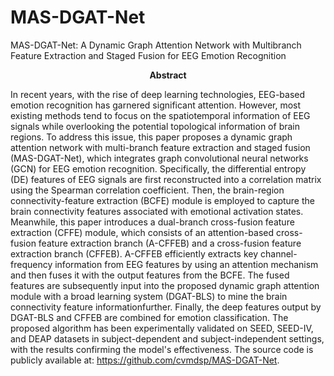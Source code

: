 # MAS-DGAT-Net
MAS-DGAT-Net: A Dynamic Graph Attention Network with Multibranch Feature Extraction and Staged Fusion for EEG Emotion Recognition
**<p align="center">Abstract</p>**
In recent years, with the rise of deep learning technologies, EEG-based emotion recognition has garnered significant attention. However, most existing methods tend to focus on the spatiotemporal information of EEG signals while overlooking the potential topological information of brain regions. To address this issue, this paper proposes a dynamic graph attention network with multi-branch feature extraction and staged fusion (MAS-DGAT-Net), which integrates graph convolutional neural networks (GCN) for EEG emotion recognition. Specifically, the differential entropy (DE) features of EEG signals are first reconstructed into a correlation matrix using the Spearman correlation coefficient. Then, the brain-region connectivity-feature extraction (BCFE) module is employed to capture the brain connectivity features associated with emotional activation states. Meanwhile, this paper introduces a dual-branch cross-fusion feature extraction (CFFE) module, which consists of an attention-based cross-fusion feature extraction branch (A-CFFEB) and a cross-fusion feature extraction branch (CFFEB). A-CFFEB efficiently extracts key channel-frequency information from EEG features by using an attention mechanism and then fuses it with the output features from the BCFE. The fused features are subsequently input into the proposed dynamic graph attention module with a broad learning system (DGAT-BLS) to mine the brain connectivity feature informationfurther. Finally, the deep features output by DGAT-BLS and CFFEB are combined for emotion classification. The proposed algorithm has been experimentally validated on SEED, SEED-IV, and DEAP datasets in subject-dependent and subject-independent settings, with the results confirming the model's effectiveness. The source code is publicly available at: https://github.com/cvmdsp/MAS-DGAT-Net.

